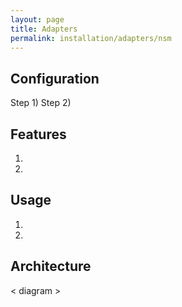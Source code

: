 ```yaml
---
layout: page
title: Adapters
permalink: installation/adapters/nsm
---
```


## Configuration
Step 1)
Step 2)

## Features
1. 
2. 

## Usage
1. 
2. 

## Architecture
< diagram >
